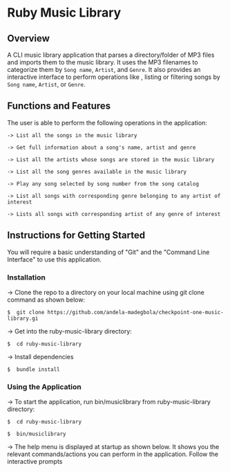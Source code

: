 # Ruby Music Library

## Overview

A CLI music library application that parses a directory/folder of MP3 files and imports them to the music library. It uses the MP3 filenames to categorize them by `Song name`, `Artist`, and `Genre`. It also provides an interactive interface to perform operations like , listing or filtering songs by `Song name`, `Artist`, or `Genre`.


## Functions and Features

The user is able to perform the following operations in the application:

    -> List all the songs in the music library

    -> Get full information about a song's name, artist and genre

    -> List all the artists whose songs are stored in the music library

    -> List all the song genres available in the music library

    -> Play any song selected by song number from the song catalog

    -> List all songs with corresponding genre belonging to any artist of interest

    -> Lists all songs with corresponding artist of any genre of interest


## Instructions for Getting Started

You will require a basic understanding of "Git" and the "Command Line Interface" to use this application.


### Installation

-> Clone the repo to a directory on your local machine using git clone command as shown below:

    $  git clone https://github.com/andela-madegbola/checkpoint-one-music-library.gi

-> Get into the ruby-music-library directory:

    $  cd ruby-music-library

-> Install dependencies

    $  bundle install

### Using the Application

-> To start the application, run bin/musiclibrary from ruby-music-library directory:

    $  cd ruby-music-library

    $  bin/musiclibrary

-> The help menu is displayed at startup as shown below.
   It shows you the relevant commands/actions you can perform in the application.
   Follow the interactive prompts